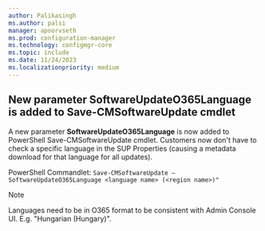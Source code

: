 ```yaml
---
author: Palikasingh
ms.author: palsi
manager: apoorvseth
ms.prod: configuration-manager
ms.technology: configmgr-core
ms.topic: include
ms.date: 11/24/2023
ms.localizationpriority: medium
---
```


## <a name="bkmk_o365cmd"></a> New parameter SoftwareUpdateO365Language is added to Save-CMSoftwareUpdate cmdlet 

<!--21209172-->

A new parameter **SoftwareUpdateO365Language** is now added to PowerShell  Save-CMSoftwareUpdate cmdlet. Customers now don't have to check a specific language in the SUP Properties (causing a metadata download for that language for all updates). 


PowerShell Commandlet:  ``` Save-CMSoftwareUpdate – SoftwareUpdateO365Language <language name> (<region name>)" ```

> [!NOTE]
> Languages need to be in O365 format to be consistent with Admin Console UI. E.g. "Hungarian (Hungary)". 

